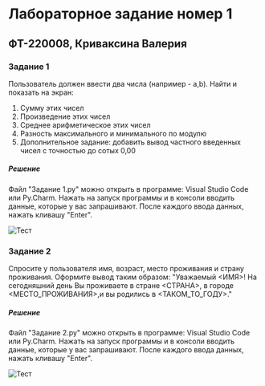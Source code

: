# Лабораторное задание номер 1
## ФТ-220008, Криваксина Валерия
### Задание 1
Пользователь должен ввести два числа (например - a,b). Найти и показать на экран: 
1. Сумму этих чисел 
2. Произведение этих чисел
3. Среднее арифметическое этих чисел 
4. Разность максимального и минимального по модулю
5. Дополнительное задание: добавить вывод частного введенных чисел с точностью до сотых 0,00
##### Решение 
Файл "Задание 1.py" можно открыть в программе: Visual Studio Code или Py.Charm. Нажать на запуск программы и в консоли вводить данные, которые у вас запрашивают. После каждого ввода данных, нажать кливашу "Enter".

![Тест]([https://postimg.cc/bDwpjQVc/70620fe4](https://github.com/Valeria2601/LAB1/blob/main/%D0%97%D0%B0%D0%B4%D0%B0%D0%BD%D0%B8%D0%B5%201.py))


### Задание 2
Спросите у пользователя имя, возраст, место проживания и страну проживания. Оформите вывод таким образом:
"Уважаемый <ИМЯ>!
На сегодняшний день Вы проживаете в стране <СТРАНА>, в городе <МЕСТО_ПРОЖИВАНИЯ>,и вы родились в <ТАКОМ_ТО_ГОДУ>."
##### Решение 
Файл "Задание 2.py" можно открыть в программе: Visual Studio Code или Py.Charm. Нажать на запуск программы и в консоли вводить данные, которые у вас запрашивают. После каждого ввода данных, нажать кливашу "Enter".

![Тест](https://postimg.cc/kDjDD5Wv)
